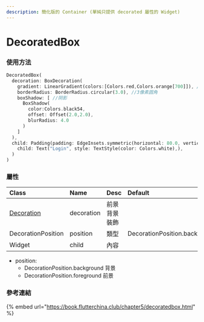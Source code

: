 ```yaml
---
description: 簡化版的 Container (單純只提供 decorated 屬性的 Widget)
---
```


# DecoratedBox

### 使用方法

```dart
DecoratedBox(
  decoration: BoxDecoration(
    gradient: LinearGradient(colors:[Colors.red,Colors.orange[700]]), //背景渐变
    borderRadius: BorderRadius.circular(3.0), //3像素圆角
    boxShadow: [ //阴影
      BoxShadow(
        color:Colors.black54,
        offset: Offset(2.0,2.0),
        blurRadius: 4.0
      )
    ]
  ),
  child: Padding(padding: EdgeInsets.symmetric(horizontal: 80.0, vertical: 18.0),
    child: Text("Login", style: TextStyle(color: Colors.white),),
  )
)
```

### 屬性

| Class | Name | Desc | Default |
| :--- | :--- | :--- | :--- |
| [Decoration](../attribute-class/decoration.md) | decoration | 前景背景裝飾 |  |
| DecorationPosition | position | 類型 | DecorationPosition.background |
| Widget | child | 內容 |  |

* position:
  * DecorationPosition.background 背景
  * DecorationPosition.foreground 前景

### 參考連結

{% embed url="https://book.flutterchina.club/chapter5/decoratedbox.html" %}



